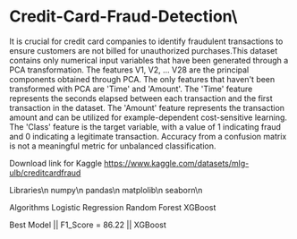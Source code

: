 # Credit-Card-Fraud-Detection\
It is crucial for credit card companies to identify fraudulent transactions to ensure customers are not billed for unauthorized purchases.This dataset contains only numerical input variables that have been generated through a PCA transformation.
The features V1, V2, ... V28 are the principal components obtained through PCA. The only features that haven't been transformed with PCA are 'Time' and 'Amount'. The 'Time' feature represents the seconds elapsed between each transaction and the first transaction in the dataset.
The 'Amount' feature represents the transaction amount and can be utilized for example-dependent cost-sensitive learning. The 'Class' feature is the target variable, with a value of 1 indicating fraud and 0 indicating a legitimate transaction.
Accuracy from a confusion matrix is not a meaningful metric for unbalanced classification.

Download link for Kaggle https://www.kaggle.com/datasets/mlg-ulb/creditcardfraud

Libraries\n
numpy\n
pandas\n
matplolib\n
seaborn\n

Algorithms
Logistic Regression
Random Forest
XGBoost

Best Model || F1_Score = 86.22 || XGBoost
